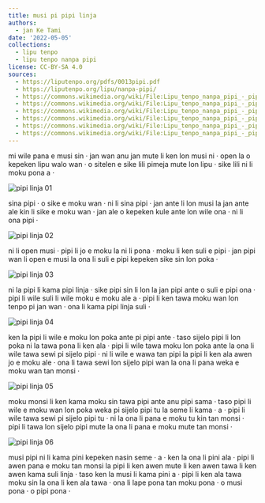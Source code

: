 ```yaml
---
title: musi pi pipi linja
authors:
  - jan Ke Tami
date: '2022-05-05'
collections:
  - lipu tenpo
  - lipu tenpo nanpa pipi
license: CC-BY-SA 4.0
sources:
  - https://liputenpo.org/pdfs/0013pipi.pdf
  - https://liputenpo.org/lipu/nanpa-pipi/
  - https://commons.wikimedia.org/wiki/File:Lipu_tenpo_nanpa_pipi_-_pipi_linja_01.png
  - https://commons.wikimedia.org/wiki/File:Lipu_tenpo_nanpa_pipi_-_pipi_linja_02.png
  - https://commons.wikimedia.org/wiki/File:Lipu_tenpo_nanpa_pipi_-_pipi_linja_03.png
  - https://commons.wikimedia.org/wiki/File:Lipu_tenpo_nanpa_pipi_-_pipi_linja_04.png
  - https://commons.wikimedia.org/wiki/File:Lipu_tenpo_nanpa_pipi_-_pipi_linja_05.png
  - https://commons.wikimedia.org/wiki/File:Lipu_tenpo_nanpa_pipi_-_pipi_linja_06.png
---
```


mi wile pana e musi sin · jan wan anu jan mute li ken lon musi ni · open la o kepeken lipu walo wan · o sitelen e sike lili pimeja mute lon lipu · sike lili ni li moku pona a ·

![pipi linja 01](https://upload.wikimedia.org/wikipedia/commons/a/a2/Lipu_tenpo_nanpa_pipi_-_pipi_linja_01.png)

sina pipi · o sike e moku wan · ni li sina pipi · jan ante li lon musi la jan ante ale kin li sike e moku wan · jan ale o kepeken kule ante lon wile ona · ni li ona pipi ·

![pipi linja 02](https://upload.wikimedia.org/wikipedia/commons/e/e1/Lipu_tenpo_nanpa_pipi_-_pipi_linja_02.png)

ni li open musi · pipi li jo e moku la ni li pona · moku li ken suli e pipi · jan pipi wan li open e musi la ona li suli e pipi kepeken sike sin lon poka ·

![pipi linja 03](https://upload.wikimedia.org/wikipedia/commons/1/10/Lipu_tenpo_nanpa_pipi_-_pipi_linja_03.png)

ni la pipi li kama pipi linja · sike pipi sin li lon la jan pipi ante o suli e pipi ona · pipi li wile suli li wile moku e moku ale a · pipi li ken tawa moku wan lon tenpo pi jan wan · ona li kama pipi linja suli ·

![pipi linja 04](https://upload.wikimedia.org/wikipedia/commons/6/65/Lipu_tenpo_nanpa_pipi_-_pipi_linja_04.png)

ken la pipi li wile e moku lon poka ante pi pipi ante · taso sijelo pipi li lon poka ni la tawa pona li ken ala · pipi li wile tawa moku lon poka ante la ona li wile tawa sewi pi sijelo pipi · ni li wile e wawa tan pipi la pipi li ken ala awen jo e moku ale · ona li tawa sewi lon sijelo pipi wan la ona li pana weka e moku wan tan monsi ·

![pipi linja 05](https://upload.wikimedia.org/wikipedia/commons/5/50/Lipu_tenpo_nanpa_pipi_-_pipi_linja_05.png)

moku monsi li ken kama moku sin tawa pipi ante anu pipi sama · taso pipi li wile e moku wan lon poka weka pi sijelo pipi tu la seme li kama · a · pipi li wile tawa sewi pi sijelo pipi tu · ni la ona li pana e moku tu kin tan monsi · pipi li tawa lon sijelo pipi mute la ona li pana e moku mute tan monsi ·

![pipi linja 06](https://upload.wikimedia.org/wikipedia/commons/3/37/Lipu_tenpo_nanpa_pipi_-_pipi_linja_06.png)

musi pipi ni li kama pini kepeken nasin seme · a · ken la ona li pini ala · pipi li awen pana e moku tan monsi la pipi li ken awen mute li ken awen tawa li ken awen kama suli linja · taso ken la musi li kama pini a · pipi li ken ala tawa moku sin la ona li ken ala tawa · ona li lape pona tan moku pona · o musi pona · o pipi pona ·